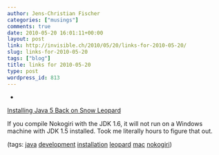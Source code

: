 ```yaml
---
author: Jens-Christian Fischer
categories: ["musings"]
comments: true
date: 2010-05-20 16:01:11+00:00
layout: post
link: http://invisible.ch/2010/05/20/links-for-2010-05-20/
slug: links-for-2010-05-20
tags: ["blog"]
title: links for 2010-05-20
type: post
wordpress_id: 813
---
```


  * 
                

[Installing Java 5 Back on Snow Leopard](http://www.scribd.com/doc/22853741/Installing-Java-5-Back-on-Snow-Leopard)


                

If you compile Nokogiri with the JDK 1.6, it will not run on a Windows machine with JDK 1.5 installed. Took me literally hours to figure that out.


                

(tags: [java](http://delicious.com/jaycee/java) [development](http://delicious.com/jaycee/development) [installation](http://delicious.com/jaycee/installation) [leopard](http://delicious.com/jaycee/leopard) [mac](http://delicious.com/jaycee/mac) [nokogiri](http://delicious.com/jaycee/nokogiri))


            

